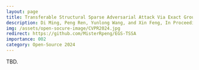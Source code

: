 ```yaml
---
layout: page
title: Transferable Structural Sparse Adversarial Attack Via Exact Group Sparsity Training
description: Di Ming, Peng Ren, Yunlong Wang, and Xin Feng, In Proceedings of the IEEE/CVF Conference on Computer Vision and Pattern Recognition (CVPR), Jun 2024
img: /assets/open-socure-image/CVPR2024.jpg
redirect: https://github.com/MisterRpeng/EGS-TSSA
importance: 002
category: Open-Source 2024
---
```


TBD.
